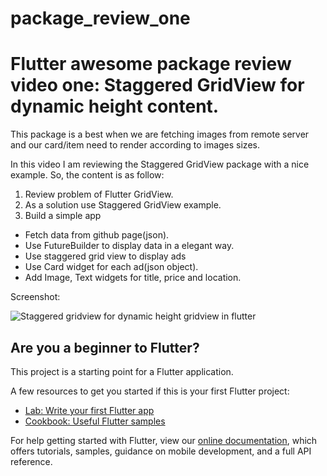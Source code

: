# package_review_one

# Flutter awesome package review video one: Staggered GridView for dynamic height content.

This package is a best when we are fetching images from remote server and our card/item need to render according to images sizes.

In this video I am reviewing the Staggered GridView package with a nice example. So, the content is as follow:

1. Review problem of Flutter GridView.
2. As a solution use Staggered GridView example.
3. Build a simple app
  - Fetch data from github page(json).
  - Use FutureBuilder to display data in a elegant way.
  - Use staggered grid view to display ads
  - Use Card widget for each ad(json object).
  - Add Image, Text widgets for title, price and location.
  
Screenshot:

<img src="https://github.com/Blasanka/watch-ads/flexible gridview_flutter_Screenshot_2019-01-06-11-38-21.png" alt="Staggered gridview for dynamic height gridview in flutter" />
  
## Are you a beginner to Flutter?

This project is a starting point for a Flutter application.

A few resources to get you started if this is your first Flutter project:

- [Lab: Write your first Flutter app](https://flutter.io/docs/get-started/codelab)
- [Cookbook: Useful Flutter samples](https://flutter.io/docs/cookbook)

For help getting started with Flutter, view our 
[online documentation](https://flutter.io/docs), which offers tutorials, 
samples, guidance on mobile development, and a full API reference.
